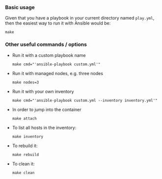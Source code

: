 
### Basic usage

Given that you have a playbook in your current directory named `play.yml`, then the easiest way to run it with Ansible would be:

```shell
make
```

### Other useful commands / options

* Run it with a custom playbook name

  ```shell
  make cmd="'ansible-playbook custom.yml'"
  ```

* Run it with managed nodes, e.g. three nodes

  ```shell
  make nodes=3
  ```

* Run it with your own inventory

  ```shell
  make cmd="'ansible-playbook custom.yml --inventory inventory.yml'"
  ```

* In order to jump into the container

  ```shell
  make attach
  ```

* To list all hosts in the inventory:
  ```shell
  make inventory
  ```

* To rebuild it:
  ```shell
  make rebuild
  ```

* To clean it:
  ```shell
  make clean
  ```
